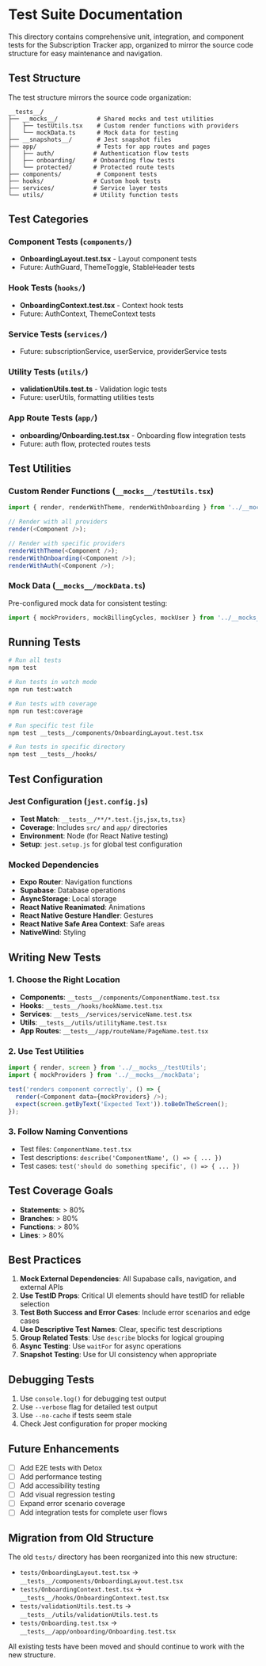 # Test Suite Documentation

This directory contains comprehensive unit, integration, and component tests for the Subscription Tracker app, organized to mirror the source code structure for easy maintenance and navigation.

## Test Structure

The test structure mirrors the source code organization:

```
__tests__/
├── __mocks__/           # Shared mocks and test utilities
│   ├── testUtils.tsx    # Custom render functions with providers
│   └── mockData.ts      # Mock data for testing
├── __snapshots__/       # Jest snapshot files
├── app/                 # Tests for app routes and pages
│   ├── auth/           # Authentication flow tests
│   ├── onboarding/     # Onboarding flow tests
│   └── protected/      # Protected route tests
├── components/          # Component tests
├── hooks/              # Custom hook tests
├── services/           # Service layer tests
└── utils/              # Utility function tests
```

## Test Categories

### Component Tests (`components/`)
- **OnboardingLayout.test.tsx** - Layout component tests
- Future: AuthGuard, ThemeToggle, StableHeader tests

### Hook Tests (`hooks/`)
- **OnboardingContext.test.tsx** - Context hook tests
- Future: AuthContext, ThemeContext tests

### Service Tests (`services/`)
- Future: subscriptionService, userService, providerService tests

### Utility Tests (`utils/`)
- **validationUtils.test.ts** - Validation logic tests
- Future: userUtils, formatting utilities tests

### App Route Tests (`app/`)
- **onboarding/Onboarding.test.tsx** - Onboarding flow integration tests
- Future: auth flow, protected routes tests

## Test Utilities

### Custom Render Functions (`__mocks__/testUtils.tsx`)

```typescript
import { render, renderWithTheme, renderWithOnboarding } from '../__mocks__/testUtils';

// Render with all providers
render(<Component />);

// Render with specific providers
renderWithTheme(<Component />);
renderWithOnboarding(<Component />);
renderWithAuth(<Component />);
```

### Mock Data (`__mocks__/mockData.ts`)

Pre-configured mock data for consistent testing:

```typescript
import { mockProviders, mockBillingCycles, mockUser } from '../__mocks__/mockData';
```

## Running Tests

```bash
# Run all tests
npm test

# Run tests in watch mode
npm run test:watch

# Run tests with coverage
npm run test:coverage

# Run specific test file
npm test __tests__/components/OnboardingLayout.test.tsx

# Run tests in specific directory
npm test __tests__/hooks/
```

## Test Configuration

### Jest Configuration (`jest.config.js`)
- **Test Match**: `__tests__/**/*.test.{js,jsx,ts,tsx}`
- **Coverage**: Includes `src/` and `app/` directories
- **Environment**: Node (for React Native testing)
- **Setup**: `jest.setup.js` for global test configuration

### Mocked Dependencies
- **Expo Router**: Navigation functions
- **Supabase**: Database operations
- **AsyncStorage**: Local storage
- **React Native Reanimated**: Animations
- **React Native Gesture Handler**: Gestures
- **React Native Safe Area Context**: Safe areas
- **NativeWind**: Styling

## Writing New Tests

### 1. Choose the Right Location
- **Components**: `__tests__/components/ComponentName.test.tsx`
- **Hooks**: `__tests__/hooks/hookName.test.tsx`
- **Services**: `__tests__/services/serviceName.test.tsx`
- **Utils**: `__tests__/utils/utilityName.test.tsx`
- **App Routes**: `__tests__/app/routeName/PageName.test.tsx`

### 2. Use Test Utilities
```typescript
import { render, screen } from '../__mocks__/testUtils';
import { mockProviders } from '../__mocks__/mockData';

test('renders component correctly', () => {
  render(<Component data={mockProviders} />);
  expect(screen.getByText('Expected Text')).toBeOnTheScreen();
});
```

### 3. Follow Naming Conventions
- Test files: `ComponentName.test.tsx`
- Test descriptions: `describe('ComponentName', () => { ... })`
- Test cases: `test('should do something specific', () => { ... })`

## Test Coverage Goals

- **Statements**: > 80%
- **Branches**: > 80%
- **Functions**: > 80%
- **Lines**: > 80%

## Best Practices

1. **Mock External Dependencies**: All Supabase calls, navigation, and external APIs
2. **Use TestID Props**: Critical UI elements should have testID for reliable selection
3. **Test Both Success and Error Cases**: Include error scenarios and edge cases
4. **Use Descriptive Test Names**: Clear, specific test descriptions
5. **Group Related Tests**: Use `describe` blocks for logical grouping
6. **Async Testing**: Use `waitFor` for async operations
7. **Snapshot Testing**: Use for UI consistency when appropriate

## Debugging Tests

1. Use `console.log()` for debugging test output
2. Use `--verbose` flag for detailed test output
3. Use `--no-cache` if tests seem stale
4. Check Jest configuration for proper mocking

## Future Enhancements

- [ ] Add E2E tests with Detox
- [ ] Add performance testing
- [ ] Add accessibility testing
- [ ] Add visual regression testing
- [ ] Expand error scenario coverage
- [ ] Add integration tests for complete user flows

## Migration from Old Structure

The old `tests/` directory has been reorganized into this new structure:

- `tests/OnboardingLayout.test.tsx` → `__tests__/components/OnboardingLayout.test.tsx`
- `tests/OnboardingContext.test.tsx` → `__tests__/hooks/OnboardingContext.test.tsx`
- `tests/validationUtils.test.ts` → `__tests__/utils/validationUtils.test.ts`
- `tests/Onboarding.test.tsx` → `__tests__/app/onboarding/Onboarding.test.tsx`

All existing tests have been moved and should continue to work with the new structure.
